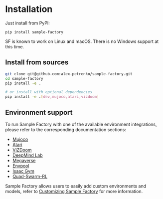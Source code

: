 # Installation

Just install from PyPI:

```pip install sample-factory```

SF is known to work on Linux and macOS. There is no Windows support at this time.

## Install from sources

```bash
git clone git@github.com:alex-petrenko/sample-factory.git
cd sample-factory
pip install -e .

# or install with optional dependencies
pip install -e .[dev,mujoco,atari,vizdoom]
```

## Environment support

To run Sample Factory with one of the available environment integrations, please refer to the corresponding documentation sections: 

- [Mujoco](../09-environment-integrations/mujoco.md)
- [Atari](../09-environment-integrations/atari.md)
- [ViZDoom](../09-environment-integrations/vizdoom.md)
- [DeepMind Lab](../09-environment-integrations/dmlab.md)
- [Megaverse](../09-environment-integrations/megaverse.md)
- [Envpool](../09-environment-integrations/envpool.md)
- [Isaac Gym](../09-environment-integrations/isaacgym.md)
- [Quad-Swarm-RL](../09-environment-integrations/swarm-rl.md)

Sample Factory allows users to easily add custom environments and models, refer to [Customizing Sample Factory](../03-customization/custom-environments.md) for more information.